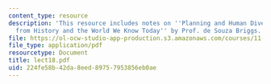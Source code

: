 ```yaml
---
content_type: resource
description: 'This resource includes notes on ''Planning and Human Diversity: Lessons
  from History and the World We Know Today'' by Prof. de Souza Briggs.'
file: https://ol-ocw-studio-app-production.s3.amazonaws.com/courses/11-201-gateway-planning-action-fall-2005/224fe58b42da8eed89757953856eb0ae_lect18.pdf
file_type: application/pdf
resourcetype: Document
title: lect18.pdf
uid: 224fe58b-42da-8eed-8975-7953856eb0ae
---
```

